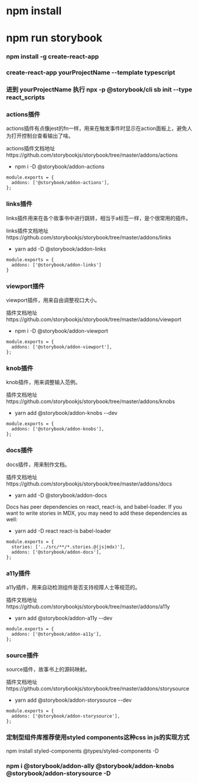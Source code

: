 # npm install

# npm run storybook

### npm install -g create-react-app

### create-react-app  yourProjectName --template typescript

### 进到 yourProjectName 执行 npx -p @storybook/cli sb init --type react_scripts

### actions插件

actions插件有点像jest的fn一样，用来在触发事件时显示在action面板上，避免人为打开控制台查看输出了啥。

actions插件文档地址https://github.com/storybookjs/storybook/tree/master/addons/actions

- npm i -D @storybook/addon-actions

```
module.exports = {
  addons: ['@storybook/addon-actions'],
};
```

### links插件

links插件用来在各个故事书中进行跳转，相当于a标签一样，是个很常用的插件。

links插件文档地址https://github.com/storybookjs/storybook/tree/master/addons/links

- yarn add -D @storybook/addon-links

```
module.exports = {
  addons: ['@storybook/addon-links']
}
```

### viewport插件

viewport插件，用来自由调整视口大小。

插件文档地址https://github.com/storybookjs/storybook/tree/master/addons/viewport

- npm i -D @storybook/addon-viewport

```
module.exports = {
  addons: ['@storybook/addon-viewport'],
};
```

### knob插件

knob插件，用来调整输入范例。

插件文档地址https://github.com/storybookjs/storybook/tree/master/addons/knobs

- yarn add @storybook/addon-knobs --dev

```
module.exports = {
  addons: ['@storybook/addon-knobs'],
};
```


### docs插件

docs插件，用来制作文档。

插件文档地址https://github.com/storybookjs/storybook/tree/master/addons/docs

- yarn add -D @storybook/addon-docs

Docs has peer dependencies on react, react-is, and babel-loader. If you want to write stories in MDX, you may need to add these dependencies as well:

- yarn add -D react react-is babel-loader

```
module.exports = {
  stories: ['../src/**/*.stories.@(js|mdx)'],
  addons: ['@storybook/addon-docs'],
};
```


### a11y插件

a11y插件，用来自动检测组件是否支持视障人士等规范的。

插件文档地址https://github.com/storybookjs/storybook/tree/master/addons/a11y

- yarn add @storybook/addon-a11y --dev

```
module.exports = {
  addons: ['@storybook/addon-a11y'],
};
```

### source插件

source插件，故事书上的源码映射。

插件文档地址https://github.com/storybookjs/storybook/tree/master/addons/storysource

- yarn add @storybook/addon-storysource --dev

```
module.exports = {
  addons: ['@storybook/addon-storysource'],
};
```

### 定制型组件库推荐使用styled components这种css in js的实现方式

npm install  styled-components @types/styled-components -D


### npm i @storybook/addon-ally @storybook/addon-knobs @storybook/addon-storysource -D
